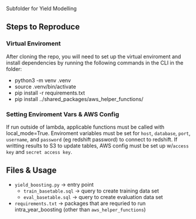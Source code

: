 Subfolder for Yield Modelling

## Steps to Reproduce

### Virtual Enviroment

After cloning the repo, you will need to set up the virtual enviroment and install dependencies by running the following commands in the CLI in the folder:

* python3 -m venv .venv
* source .venv/bin/activate
* pip install -r requirements.txt
* pip install ../shared_packages/aws_helper_functions/

### Setting Enviroment Vars & AWS Config

If run outside of lambda, applicable functions must be called with local_mode=True. Enviroment variables must be set for `host`, `database`, `port`, `username`, and `password` (eg redshift password) to connect to redshift. If writting results to S3 to update tables, AWS config must be set up w/`access key` and `secret access key`. 

## Files & Usage

* `yield_boosting.py` -> entry point
  * `train_basetable.sql` -> query to create training data set
  * `eval_basetable.sql` -> query to create evaluation data set
* `requirements.txt` -> packages that are requried to run intra_year_boosting (other than `aws_helper_functions`)